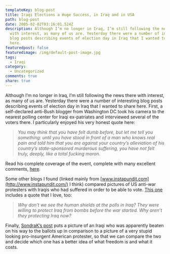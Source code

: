 ```yaml
---
templateKey: blog-post
title: Iraqi Elections a Huge Success, in Iraq and in USA
path: blog-post
date: 2005-02-02T03:16:01.524Z
description: Although I’m no longer in Iraq, I’m still following the news there
  with interest, as many of us are. Yesterday there were a number of interesting
  blog posts describing events of election day in Iraq that I wanted to share
  here.
featuredpost: false
featuredimage: /img/default-post-image.jpg
tags:
  - Iraqi
category:
  - Uncategorized
comments: true
share: true
---
```

<!--StartFragment-->

Although I’m no longer in Iraq, I’m still following the news there with interest, as many of us are. Yesterday there were a number of interesting blog posts describing events of election day in Iraq that I wanted to share here. First, a self-declared anti-Bush blogger from Washington DC took his camera to the nearest polling center for Iraqi ex-patriates and interviewed several of the voters there. I particularly enjoyed his very honest quote here:

> *You may think that you have felt dumb before, but let me tell you something: until you have stood in front of a man who knows real pain and told him that you are against your country’s alleviation of his country’s state-sponsored murderous suffering, you have not felt truly, deeply, like a total fucking moron.*

Read his complete coverage of the event, complete with many excellent comments, [here](http://andiamnotlyingforreal.blogspot.com/2005/01/like-millions-of-iraqis-i-made-long.html).

Some other blogs I found (linked mainly from [www.instapundit.com](http://www.instapundit.com/) I think) compared pictures of US anti-war protesters with Iraqis who had suffered in order to be able to vote. [This one](http://www.freewillblog.com/index.php/weblog/comments/5094) includes a quote that I love, too:

> *Why don’t we see the human shields at the polls in Iraq? They were willing to protect Iraq from bombs before the war started. Why aren’t they protecting Iraq now?*

Finally, [SondraK’s post](http://www.sondrak.com/archive/005050.php) puts a picture of an Iraqi who was apparently beaten on his way to the ballots up in comparison to a picture of a very stupid looking pro-insurgent American protester, so that we can compare the two and decide which one has a better idea of what freedom is and what it costs.

<!--EndFragment-->